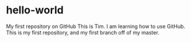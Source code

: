 # hello-world
My first repository on GitHub
This is Tim. I am learning how to use GitHub. This is my first repository, and my first branch off of my master.
